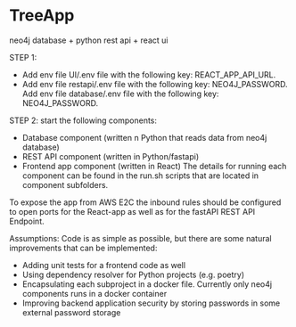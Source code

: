 # TreeApp
neo4j database + python rest api + react ui

STEP 1: 
- Add env file UI/.env file with the following key: REACT_APP_API_URL.
- Add env file restapi/.env file with the following key: NEO4J_PASSWORD.
  Add env file database/.env file with the following key: NEO4J_PASSWORD.

STEP 2: start the following components:

- Database component (written n Python that reads data from neo4j database)
- REST API component (written in Python/fastapi)
- Frontend app component (written in React)
The details for running each component can be found in the run.sh scripts that are located in component subfolders.

To expose the app from AWS E2C the inbound rules should be configured to open ports for the React-app as well as for the fastAPI REST API Endpoint.

Assumptions: Code is as simple as possible, but there are some natural improvements that can be implemented:

- Adding unit tests for a frontend code as well
- Using dependency resolver for Python projects (e.g. poetry)
- Encapsulating each subproject in a docker file. Currently only neo4j components runs in a docker container
- Improving backend application security by storing passwords in some external password storage
